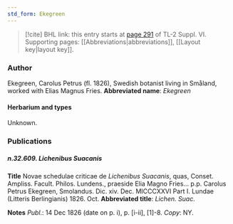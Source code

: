 ```yaml
---
std_form: Ekegreen
---
```


> [!cite] BHL link: this entry starts at [page 291](https://www.biodiversitylibrary.org/page/33260279) of TL-2 Suppl. VI.
> Supporting pages: [[Abbreviations|abbreviations]], [[Layout key|layout key]].

### Author

Ekegreen, Carolus Petrus (fl. 1826), Swedish botanist living in Småland, worked with Elias Magnus Fries. 
**Abbreviated name**: *Ekegreen*

#### Herbarium and types

Unknown.

### Publications

##### n.32.609. Lichenibus Suacanis

**Title**
Novae schedulae criticae de *Lichenibus Suacanis*, quas, Conset. Ampliss. Facult. Philos. Lundens., praeside Elia Magno Fries... p.p. Carolus Petrus Ekegreen, Smolandus. Dic. xiv. Dec. MICCCXXVI Part I. Lundae (Litteris Berlingianis) 1826. Oct.
**Abbreviated title**: *Lichen. Suac.*

**Notes**
*Publ*.: 14 Dec 1826 (date on p. i), p. \[i-ii\], \[1\]-8. *Copy*: NY.

